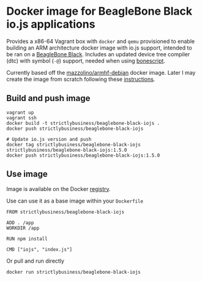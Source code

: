 # Docker image for BeagleBone Black io.js applications

Provides a x86-64 Vagrant box with `docker` and `qemu` provisioned to enable building an ARM architecture docker image with io.js support, intended to be ran on a [BeagleBone Black](http://beagleboard.org/black).  Includes an updated device tree compiler (dtc) with symbol (`-@`) support, needed when using [bonescript](https://github.com/jadonk/bonescript).

Currently based off the [mazzolino/armhf-debian](https://registry.hub.docker.com/u/mazzolino/armhf-debian/) docker image. Later I may create the image from scratch following these [instructions](
https://olimex.wordpress.com/2014/07/21/how-to-create-bare-minimum-debian-wheezy-rootfs-from-scratch/).

## Build and push image

    vagrant up
    vagrant ssh
    docker build -t strictlybusiness/beaglebone-black-iojs .
    docker push strictlybusiness/beaglebone-black-iojs

    # Update io.js version and push
    docker tag strictlybusiness/beaglebone-black-iojs strictlybusiness/beaglebone-black-iojs:1.5.0
    docker push strictlybusiness/beaglebone-black-iojs:1.5.0

## Use image

Image is available on the Docker [registry](https://registry.hub.docker.com/u/strictlybusiness/beaglebone-black-iojs/).

Use can use it as a base image within your `Dockerfile`

    FROM strictlybusiness/beaglebone-black-iojs

    ADD . /app
    WORKDIR /app

    RUN npm install

    CMD ["iojs", "index.js"]

Or pull and run directly

    docker run strictlybusiness/beaglebone-black-iojs
